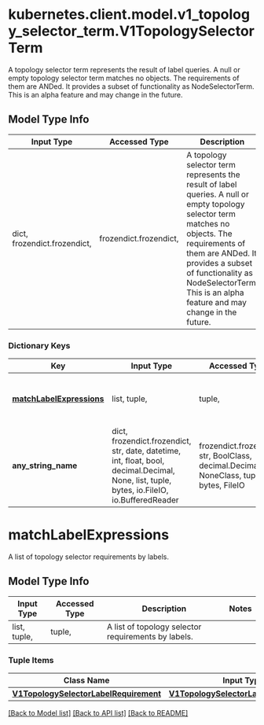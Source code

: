 # kubernetes.client.model.v1_topology_selector_term.V1TopologySelectorTerm

A topology selector term represents the result of label queries. A null or empty topology selector term matches no objects. The requirements of them are ANDed. It provides a subset of functionality as NodeSelectorTerm. This is an alpha feature and may change in the future.

## Model Type Info
Input Type | Accessed Type | Description | Notes
------------ | ------------- | ------------- | -------------
dict, frozendict.frozendict,  | frozendict.frozendict,  | A topology selector term represents the result of label queries. A null or empty topology selector term matches no objects. The requirements of them are ANDed. It provides a subset of functionality as NodeSelectorTerm. This is an alpha feature and may change in the future. | 

### Dictionary Keys
Key | Input Type | Accessed Type | Description | Notes
------------ | ------------- | ------------- | ------------- | -------------
**[matchLabelExpressions](#matchLabelExpressions)** | list, tuple,  | tuple,  | A list of topology selector requirements by labels. | [optional] 
**any_string_name** | dict, frozendict.frozendict, str, date, datetime, int, float, bool, decimal.Decimal, None, list, tuple, bytes, io.FileIO, io.BufferedReader | frozendict.frozendict, str, BoolClass, decimal.Decimal, NoneClass, tuple, bytes, FileIO | any string name can be used but the value must be the correct type | [optional]

# matchLabelExpressions

A list of topology selector requirements by labels.

## Model Type Info
Input Type | Accessed Type | Description | Notes
------------ | ------------- | ------------- | -------------
list, tuple,  | tuple,  | A list of topology selector requirements by labels. | 

### Tuple Items
Class Name | Input Type | Accessed Type | Description | Notes
------------- | ------------- | ------------- | ------------- | -------------
[**V1TopologySelectorLabelRequirement**](V1TopologySelectorLabelRequirement.md) | [**V1TopologySelectorLabelRequirement**](V1TopologySelectorLabelRequirement.md) | [**V1TopologySelectorLabelRequirement**](V1TopologySelectorLabelRequirement.md) |  | 

[[Back to Model list]](../../README.md#documentation-for-models) [[Back to API list]](../../README.md#documentation-for-api-endpoints) [[Back to README]](../../README.md)

